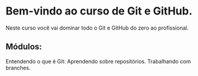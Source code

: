 # Bem-vindo ao curso de Git e GitHub.
Neste curso você vai dominar todo o Git e GitHub do zero ao profissional.

## Módulos:
Entendendo o que é Git: Aprendendo sobre repositórios. Trabalhando com branches.
